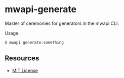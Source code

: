 # mwapi-generate

Master of ceremonies for generators in the mwapi CLI.

Usage:

```bash
$ mwapi generate:something
```

## Resources

- [MIT License](LICENSE.md)

